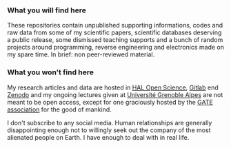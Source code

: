 ### What you will find here
These repositories contain unpublished supporting informations, codes and raw data from some of my scientific papers, scientific databases deserving a public release, some dismissed teaching supports and a bunch of random projects around programming, reverse engineering and electronics made on my spare time. In brief: non peer-reviewed material.

### What you won't find here
My research articles and data are hosted in [HAL Open Science](https://hal.science/search/index?q=raphael+boichot), [Gitlab](https://ttk.gricad-gitlab.univ-grenoble-alpes.fr/boichotr) end [Zenodo](https://zenodo.org/records/6104937#.YhOpROjMLct) and my ongoing lectures given at [Université Grenoble Alpes](https://www.univ-grenoble-alpes.fr/english/) are not meant to be open access, except for one graciously hosted by the [GATE association](https://www.transitionengineering.org/transition_engineering/) for the good of mankind.

I don't subscribe to any social media. Human relationships are generally disappointing enough not to willingly seek out the company of the most alienated people on Earth. I have enough to deal with in real life.
